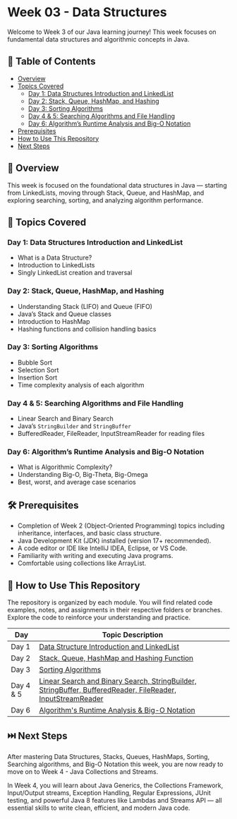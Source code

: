 # Week 03 - Data Structures

Welcome to Week 3 of our Java learning journey! This week focuses on fundamental data structures and algorithmic concepts in Java.

## 📑 Table of Contents
- [Overview](#-overview)
- [Topics Covered](#-topics-covered)
  - [Day 1: Data Structures Introduction and LinkedList](#day-1-data-structures-introduction-and-linkedlist)
  - [Day 2: Stack, Queue, HashMap, and Hashing](#day-2-stack-queue-hashmap-and-hashing)
  - [Day 3: Sorting Algorithms](#day-3-sorting-algorithms)
  - [Day 4 & 5: Searching Algorithms and File Handling](#day-4--5-searching-algorithms-and-file-handling)
  - [Day 6: Algorithm’s Runtime Analysis and Big-O Notation](#day-6-algorithms-runtime-analysis-and-big-o-notation)
- [Prerequisites](#-prerequisites)
- [How to Use This Repository](#-how-to-use-this-repository)
- [Next Steps](#-next-steps)

## 🧠 Overview

This week is focused on the foundational data structures in Java — starting from LinkedLists, moving through Stack, Queue, and HashMap, and exploring searching, sorting, and analyzing algorithm performance.

## 📘 Topics Covered

### Day 1: Data Structures Introduction and LinkedList
- What is a Data Structure?
- Introduction to LinkedLists
- Singly LinkedList creation and traversal

### Day 2: Stack, Queue, HashMap, and Hashing
- Understanding Stack (LIFO) and Queue (FIFO)
- Java’s Stack and Queue classes
- Introduction to HashMap
- Hashing functions and collision handling basics

### Day 3: Sorting Algorithms
- Bubble Sort
- Selection Sort
- Insertion Sort
- Time complexity analysis of each algorithm

### Day 4 & 5: Searching Algorithms and File Handling
- Linear Search and Binary Search
- Java’s `StringBuilder` and `StringBuffer`
- BufferedReader, FileReader, InputStreamReader for reading files

### Day 6: Algorithm’s Runtime Analysis and Big-O Notation
- What is Algorithmic Complexity?
- Understanding Big-O, Big-Theta, Big-Omega
- Best, worst, and average case scenarios

## 🛠️ Prerequisites

- Completion of Week 2 (Object-Oriented Programming) topics including inheritance, interfaces, and basic class structure.
- Java Development Kit (JDK) installed (version 17+ recommended).
- A code editor or IDE like IntelliJ IDEA, Eclipse, or VS Code.
- Familiarity with writing and executing Java programs.
- Comfortable using collections like ArrayList.

## 📂 How to Use This Repository

The repository is organized by each module. You will find related code examples, notes, and assignments in their respective folders or branches. Explore the code to reinforce your understanding and practice.

| Day     | Topic Description                                                                                                |
|---------|------------------------------------------------------------------------------------------------------------------|
| Day 1   | [Data Structure Introduction and LinkedList](https://github.com/Sandhiya-1718/Week03-Data-Structures/tree/Day-1)          |
| Day 2   | [Stack, Queue, HashMap and Hashing Function](https://github.com/Sandhiya-1718/Week03-Data-Structures/tree/Day-2)           |
| Day 3   | [Sorting Algorithms](https://github.com/Sandhiya-1718/Week03-Data-Structures/tree/Day-3)                                      |
| Day 4 & 5 | [Linear Search and Binary Search, StringBuilder, StringBuffer, BufferedReader, FileReader, InputStreamReader](https://github.com/Sandhiya-1718/Week03-Data-Structures/tree/Day-4-and-5) |
| Day 6   | [Algorithm's Runtime Analysis & Big-O Notation](https://github.com/Sandhiya-1718/Week03-Data-Structures/tree/Day-6)          |

## ⏭️ Next Steps

After mastering Data Structures, Stacks, Queues, HashMaps, Sorting, Searching algorithms, and Big-O Notation this week, you are now ready to move on to Week 4 - Java Collections and Streams.

In Week 4, you will learn about Java Generics, the Collections Framework, Input/Output streams, Exception Handling, Regular Expressions, JUnit testing, and powerful Java 8 features like Lambdas and Streams API — all essential skills to write clean, efficient, and modern Java code.
